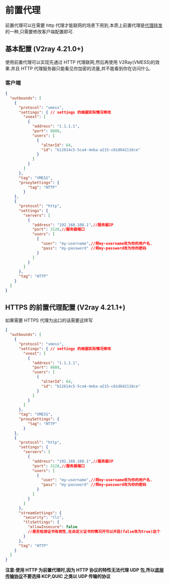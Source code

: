 # 前置代理
前置代理可以在需要 http 代理才能联网的场景下用到,本质上前置代理是[代理转发](https://guide.v2fly.org/advanced/outboundproxy.html)的一种,只需要修改客户端配置即可.
## 基本配置 (V2ray 4.21.0+)
使用前置代理可以实现先通过 HTTP 代理联网,然后再使用 V2Ray(VMESS)的效果.并且 HTTP 代理服务器只能看见你加密的流量,并不能看到你在访问什么.
### 客户端
```json
{
  "outbounds": [
    {
      "protocol": "vmess",
      "settings": { // settings 的根据实际情况修改
        "vnext": [
          {
            "address": "1.1.1.1",
            "port": 8888,
            "users": [
              {
                "alterId": 64,
                "id": "b12614c5-5ca4-4eba-a215-c61d642116ce"
              }
            ]
          }
        ]
      },
      "tag": "VMESS",
      "proxySettings": {
          "tag": "HTTP"  
        }
    },
    {
      "protocol": "http",
      "settings": {
        "servers": [
          {
            "address": "192.168.108.1",//服务器IP
            "port": 3128,//服务器端口
            "users": [
              {
                "user": "my-username",//将my-username改为你的用户名.
                "pass": "my-password" //将my-password改为你的密码
              }
            ]
          }
        ]
      },
      "tag": "HTTP"
    }
  ]
}

```
## HTTPS 的前置代理配置 (V2ray 4.21.1+)
如果需要 HTTPS 代理为出口的话需要这样写
```json
{
  "outbounds": [
    {
      "protocol": "vmess",
      "settings": { // settings 的根据实际情况修改
        "vnext": [
          {
            "address": "1.1.1.1",
            "port": 8888,
            "users": [
              {
                "alterId": 64,
                "id": "b12614c5-5ca4-4eba-a215-c61d642116ce"
              }
            ]
          }
        ]
      },
      "tag": "VMESS",
      "proxySettings": {
          "tag": "HTTP"  
        }
    },
    {
      "protocol": "http",
      "settings": {
        "servers": [
          {
            "address": "192.168.108.1",//服务器IP
            "port": 3128,//服务器端口
            "users": [
              {
                "user": "my-username",//将my-username改为你的用户名.
                "pass": "my-password" //将my-password改为你的密码
              }
            ]
          }
        ]
      },
      "streamSettings": {
        "security": "tls",
        "tlsSettings": {
          "allowInsecure": false
          //是否检测证书有效性,在自定义证书的情况开可以开启(false改为true)这个
        }
      },
      "tag": "HTTP"
    }
  ]
}
```
**注意:使用 HTTP 为前置代理时,因为 HTTP 协议的特性无法代理 UDP 包,所以[底层传输协议](https://www.v2fly.org/chapter_02/05_transport.html)不要选择 KCP,QUIC 之类以 UDP 传输的协议**